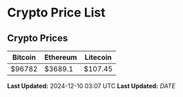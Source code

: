 # Crypto Price List

## Crypto Prices
| Bitcoin | Ethereum | Litecoin |
| ------- | -------- | -------- |
| $96782 | $3689.1 | $107.45 |
**Last Updated:** 2024-12-10 03:07 UTC
**Last Updated:** $DATE$
